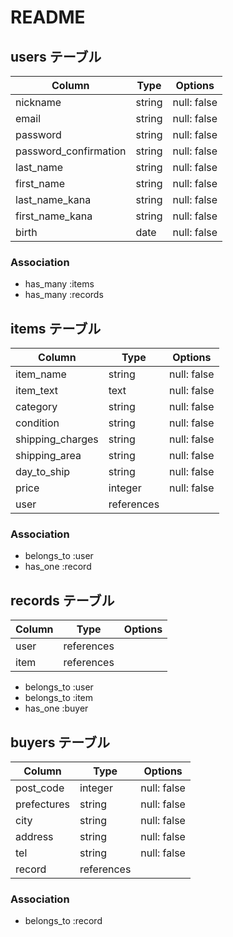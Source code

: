 # README

## users テーブル

| Column                | Type   | Options     |
| --------------------- | ------ | ----------- |
| nickname              | string | null: false |
| email                 | string | null: false |
| password              | string | null: false |
| password_confirmation | string | null: false |
| last_name             | string | null: false |
| first_name            | string | null: false |
| last_name_kana        | string | null: false |
| first_name_kana       | string | null: false |
| birth                 | date   | null: false |

### Association

- has_many :items
- has_many :records


## items テーブル

| Column           | Type       | Options     |
| ---------------- | ---------- | ----------- |
| item_name        | string     | null: false |
| item_text        | text       | null: false |
| category         | string     | null: false |
| condition        | string     | null: false |
| shipping_charges | string     | null: false |
| shipping_area    | string     | null: false |
| day_to_ship      | string     | null: false |
| price            | integer    | null: false |
| user             | references |             |

### Association

- belongs_to :user
- has_one :record


## records テーブル

| Column    | Type       | Options     |
| --------- | ---------- | ----------- |
| user      | references |             |
| item      | references |             |

- belongs_to :user
- belongs_to :item
- has_one :buyer


## buyers テーブル

| Column       | Type       | Options     |
| ------------ | ---------- | ----------- |
| post_code    | integer    | null: false |
| prefectures  | string     | null: false |
| city         | string     | null: false |
| address      | string     | null: false |
| tel          | string     | null: false |
| record       | references |             |

### Association

- belongs_to :record
